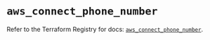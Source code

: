 # `aws_connect_phone_number`

Refer to the Terraform Registry for docs: [`aws_connect_phone_number`](https://registry.terraform.io/providers/hashicorp/aws/6.6.0/docs/resources/connect_phone_number).
